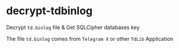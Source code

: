 # decrypt-tdbinlog

Decrypt `td.binlog` file & Get SQLCipher databases key

The file `td.binlog` comes from `Telegram X` or other `TdLib` Application